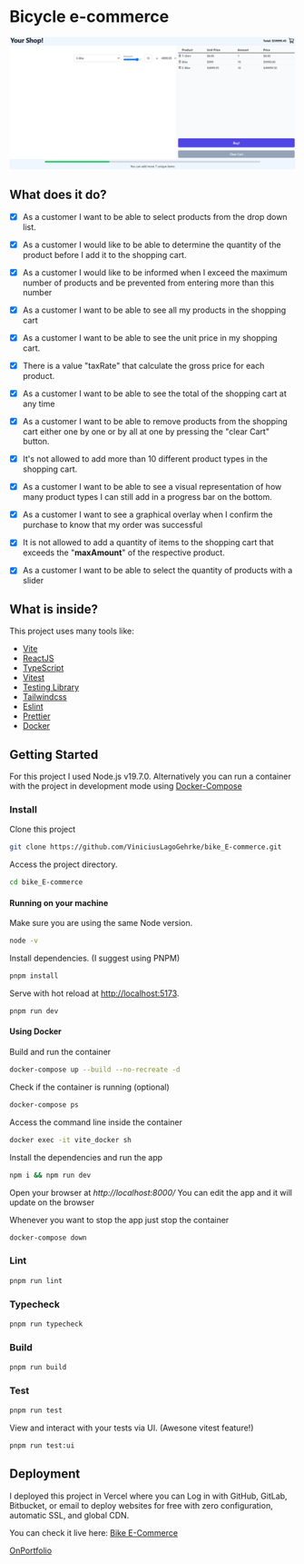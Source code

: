 # Bicycle e-commerce

![Desktop Preview](desktop-preview.jpg)

## What does it do?

- [x] As a customer I want to be able to select products from the drop down list.

- [x] As a customer I would like to be able to determine the quantity of the product before I add it to the shopping cart.

- [x] As a customer I would like to be informed when I exceed the maximum number of products and be prevented from entering more than this number

- [x] As a customer I want to be able to see all my products in the shopping cart

- [x] As a customer I want to be able to see the unit price in my shopping cart.

- [x] There is a value "taxRate" that calculate the gross price for each product.

- [x] As a customer I want to be able to see the total of the shopping cart at any time

- [x] As a customer I want to be able to remove products from the shopping cart either one by one or by all at one by pressing the "clear Cart" button.

- [x] It's not allowed to add more than 10 different product types in the shopping cart.

- [x] As a customer I want to be able to see a visual representation of how many product types I can still add in a progress bar on the bottom.

- [x] As a customer I want to see a graphical overlay when I confirm the purchase to know that my order was successful

- [x] It is not allowed to add a quantity of items to the shopping cart that exceeds the "**maxAmount**" of the respective product.

- [x] As a customer I want to be able to select the quantity of products with a slider

## What is inside?

This project uses many tools like:

- [Vite](https://vitejs.dev)
- [ReactJS](https://reactjs.org)
- [TypeScript](https://www.typescriptlang.org)
- [Vitest](https://vitest.dev)
- [Testing Library](https://testing-library.com)
- [Tailwindcss](https://tailwindcss.com)
- [Eslint](https://eslint.org)
- [Prettier](https://prettier.io)
- [Docker](https://www.docker.com/)

## Getting Started

For this project I used Node.js v19.7.0.
Alternatively you can run a container with the project in development mode using [Docker-Compose](https://docs.docker.com/compose/)

### Install

Clone this project

```bash
git clone https://github.com/ViniciusLagoGehrke/bike_E-commerce.git
```

Access the project directory.

```bash
cd bike_E-commerce
```

#### Running on your machine

Make sure you are using the same Node version.

```bash
node -v
```

Install dependencies. (I suggest using PNPM)

```bash
pnpm install
```

Serve with hot reload at <http://localhost:5173>.

```bash
pnpm run dev
```

#### Using Docker

Build and run the container

```bash
docker-compose up --build --no-recreate -d
```

Check if the container is running (optional)

```bash
docker-compose ps
```

Access the command line inside the container

```bash
docker exec -it vite_docker sh
```

Install the dependencies and run the app

```bash
npm i && npm run dev
```

Open your browser at *http://localhost:8000/*
You can edit the app and it will update on the browser

Whenever you want to stop the app just stop the container

```bash
docker-compose down
```

### Lint

```bash
pnpm run lint
```

### Typecheck

```bash
pnpm run typecheck
```

### Build

```bash
pnpm run build
```

### Test

```bash
pnpm run test
```

View and interact with your tests via UI. (Awesone vitest feature!)

```bash
pnpm run test:ui
```

## Deployment

I deployed this project in Vercel where you can Log in with GitHub, GitLab, Bitbucket, or email to deploy websites for free with zero configuration, automatic SSL, and global CDN.

You can check it live here: [Bike E-Commerce](https://bike-e-commerce-1pj4vefil-viniciuslagogehrke.vercel.app/)

[OnPortfolio](https://front-end-portfolio.vercel.app/)
